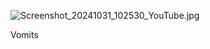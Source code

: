 ![Screenshot_20241031_102530_YouTube.jpg](https://github.com/user-attachments/assets/c512ab39-9a35-4def-b0ac-507aaeb97737)

Vomits
